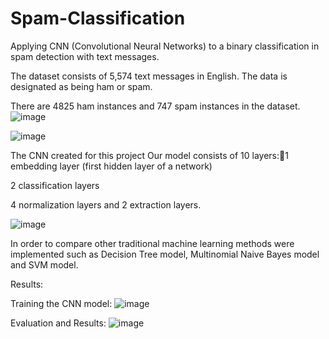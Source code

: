 # Spam-Classification
Applying CNN (Convolutional Neural Networks) to a binary classification in spam detection with text messages.

The dataset consists of 5,574 text messages in English. The data is designated as being ham or spam.

There are 4825 ham instances and  747 spam instances in the dataset.
![image](https://user-images.githubusercontent.com/68871694/155318686-b5026f4d-457b-41aa-8272-7807b758007f.png)


![image](https://user-images.githubusercontent.com/68871694/155318259-b076bb87-f583-412a-8454-6f300d01ae1e.png)

The CNN created for this project Our model consists of 10 layers:1 embedding layer (first hidden layer of a network)

2 classification layers

4 normalization layers and 2 extraction layers.

![image](https://user-images.githubusercontent.com/68871694/155318675-a4862a06-d2fe-4a74-b037-0f3bf8c97f5b.png)


In order to compare other traditional machine learning methods were implemented such as Decision Tree model, Multinomial Naive Bayes model and SVM model.

Results:

Training the CNN model:
![image](https://user-images.githubusercontent.com/68871694/155318980-8732b491-e82d-427f-9a57-1dcac574ea57.png)

Evaluation and Results:
![image](https://user-images.githubusercontent.com/68871694/155318966-4154b706-0014-468b-bbe0-647299783382.png)
